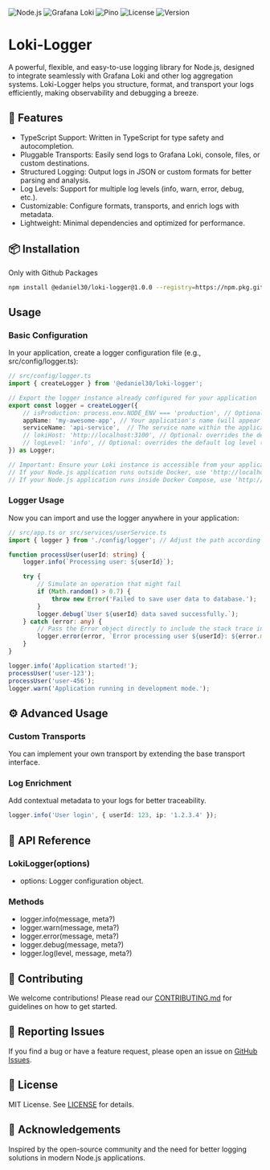

![Node.js](https://img.shields.io/badge/Node.js-43853D?style=for-the-badge&logo=node.js&logoColor=white)
![Grafana Loki](https://img.shields.io/badge/Grafana_Loki-0099FF?style=for-the-badge&logo=grafana-loki&logoColor=white)
![Pino](https://img.shields.io/badge/Pino-424242?style=for-the-badge&logo=pino&logoColor=white)
![License](https://img.shields.io/badge/License-MIT-yellow.svg?style=for-the-badge)
![Version](https://img.shields.io/badge/Version-1.0.0-blue.svg?style=for-the-badge)

# Loki-Logger
A powerful, flexible, and easy-to-use logging library for Node.js, designed to integrate seamlessly with Grafana Loki and other log aggregation systems. Loki-Logger helps you structure, format, and transport your logs efficiently, making observability and debugging a breeze.

## 🚀 Features
- TypeScript Support: Written in TypeScript for type safety and autocompletion.
- Pluggable Transports: Easily send logs to Grafana Loki, console, files, or custom destinations.
- Structured Logging: Output logs in JSON or custom formats for better parsing and analysis.
- Log Levels: Support for multiple log levels (info, warn, error, debug, etc.).
- Customizable: Configure formats, transports, and enrich logs with metadata.
- Lightweight: Minimal dependencies and optimized for performance.

## 📦 Installation
Only with Github Packages
```bash
npm install @edaniel30/loki-logger@1.0.0 --registry=https://npm.pkg.github.com/
```

## Usage
### Basic Configuration
In your application, create a logger configuration file (e.g., src/config/logger.ts):
```ts
// src/config/logger.ts
import { createLogger } from '@edaniel30/loki-logger';

// Export the logger instance already configured for your application
export const logger = createLogger({
    // isProduction: process.env.NODE_ENV === 'production', // Optional: if you want to force the mode
    appName: 'my-awesome-app', // Your application's name (will appear as a label in Loki)
    serviceName: 'api-service',  // The service name within the application (label in Loki)
    // lokiHost: 'http://localhost:3100', // Optional: overrides the default Loki host
    // logLevel: 'info', // Optional: overrides the default log level (debug)
}) as Logger;

// Important: Ensure your Loki instance is accessible from your application.
// If your Node.js application runs outside Docker, use 'http://localhost:3100'.
// If your Node.js application runs inside Docker Compose, use 'http://loki:3100' (if 'loki' is your Loki service name).
```
### Logger Usage
Now you can import and use the logger anywhere in your application:
```ts
// src/app.ts or src/services/userService.ts
import { logger } from './config/logger'; // Adjust the path according to your logger.ts file location

function processUser(userId: string) {
    logger.info(`Processing user: ${userId}`);

    try {
        // Simulate an operation that might fail
        if (Math.random() > 0.7) {
            throw new Error('Failed to save user data to database.');
        }
        logger.debug(`User ${userId} data saved successfully.`);
    } catch (error: any) {
        // Pass the Error object directly to include the stack trace in Loki
        logger.error(error, `Error processing user ${userId}: ${error.message}`);
    }
}

logger.info('Application started!');
processUser('user-123');
processUser('user-456');
logger.warn('Application running in development mode.');
```

## ⚙️ Advanced Usage
### Custom Transports
You can implement your own transport by extending the base transport interface.
### Log Enrichment
Add contextual metadata to your logs for better traceability.
```ts
logger.info('User login', { userId: 123, ip: '1.2.3.4' });
```

## 📑 API Reference
### LokiLogger(options)
- options: Logger configuration object.

### Methods
- logger.info(message, meta?)
- logger.warn(message, meta?)
- logger.error(message, meta?)
- logger.debug(message, meta?)
- logger.log(level, message, meta?)

## 🤝 Contributing
We welcome contributions! Please read our [CONTRIBUTING.md](CONTRIBUTING.md) for guidelines on how to get started.

## 🐞 Reporting Issues
If you find a bug or have a feature request, please open an issue on [GitHub Issues](https://github.com/edaniel30/loki-logger/issues).


## 📄 License
MIT License. See [LICENSE](LICENSE) for details.


## 🙏 Acknowledgements
Inspired by the open-source community and the need for better logging solutions in modern Node.js applications.